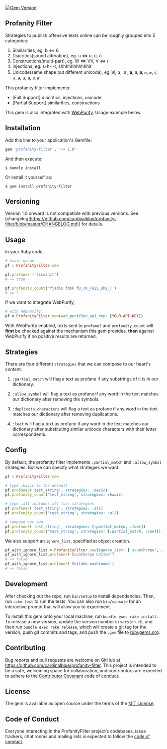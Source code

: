 [![Gem Version](https://badge.fury.io/rb/profanity-filter.svg)](https://badge.fury.io/rb/profanity-filter)

## Profanity Filter
Strategies to publish offensive texts online can be roughly grouped into 5 categories:
1. Similarities, eg. b ⇔ 6
2. Diacritics(sound alteration), eg. u ⇔ ü, ù, ú
3. Constructions(multi-part), eg. W ⇔ VV, V ⇔ \/
4. Injections, eg. s-h-i-t, shhhhhhhhhhhit
5. Unicode(same shape but different unicode), eg ⒜, ⍺, ａ, 𝐚, 𝑎, 𝒂, 𝒶, 𝓪, 𝔞, 𝕒, 𝖆, 𝖺, 𝗮, 𝘢, 𝙖

This profanity filter implements:
- [Full Support] diacritics, injections, unicode
- [Partial Support] similarities, constructions

This gem is also integrated with [WebPurify](https://www.webpurify.com). Usage example below.


## Installation

Add this line to your application's Gemfile:

```ruby
gem 'profanity-filter', '~> 1.0'
```

And then execute:

    $ bundle install

Or install it yourself as:

    $ gem install profanity-filter

## Versioning
Version 1.0 onward is not compatible with previous versions. See [changelog(https://github.com/cardinalblue/profanity-filter/blob/master/CHANGELOG.md)] for details.

## Usage
In your Ruby code,

```ruby
# basic usage
pf = ProfanityFilter.new

pf.profane? ('ssssshit')
# => true

pf.profanity_count('fjsdio fdsk fU_cK_THIS_shI_T')
# => 2
```

If we want to integrate WebPurify,

```ruby
# with WebPurify
pf = ProfanityFilter.new(web_purifier_api_key: [YOUR-API-KEY])
```

With WebPurify enabled, texts sent to `profane?` and `profanity_count` will **first** be checked against the mechanism this gem provides, **then** against WebPurify if no positive results are returned.  

## Strategies
There are four different `strategies` that we can compose to our heart's content. 

1. `:partial_match`
will flag a text as profane if any substrings of it is in our dictionary.

2. `:allow_symbol`
will flag a text as profane if any word in the text matches our dictionary after removing the symbols.

3. `:duplicate_characters`
will flag a text as profane if any word in the text matches our dictionary after removing duplications.

4. `:leet`
will flag a text as profane if any word in the text matches our dictionary after substituting similar unicode characters with their letter correspondents. 

## Config
By default, the profanity filter implements `:partial_match` and `:allow_symbol` strategies. But we can specify what strategies we want:

```ruby
pf = ProfanityFilter.new

# type :basic is the default
pf.profane?('test_string', strategies: :basic)
pf.profanity_count('test_string', strategies: :basic)

# type :all includes all four strategies
pf.profane?('test_string', strategies: :all)
pf.profanity_count('test_string', strategies: :all)

# compose our own
pf.profane?('test_string', strategies: [:partial_match, :leet])
pf.profanity_count('test_string', strategies: [:partial_match, :leet])
```

We also support an `ignore_list`, specified at object creation.

```ruby
pf_with_ignore_list = ProfanityFilter.new(ignore_list: ['scunthorpe', /shii?take/i])
pf_with_ignore_list.profane?('Scunthorpe United')
# => false
pf_with_ignore_list.profane?('Shitake mushrooms')
# => false
```

## Development

After checking out the repo, run `bin/setup` to install dependencies. Then, run `rake test` to run the tests. You can also run `bin/console` for an interactive prompt that will allow you to experiment.

To install this gem onto your local machine, run `bundle exec rake install`. To release a new version, update the version number in `version.rb`, and then run `bundle exec rake release`, which will create a git tag for the version, push git commits and tags, and push the `.gem` file to [rubygems.org](https://rubygems.org).

## Contributing

Bug reports and pull requests are welcome on GitHub at https://github.com/cardinalblue/profanity-filter. This project is intended to be a safe, welcoming space for collaboration, and contributors are expected to adhere to the [Contributor Covenant](http://contributor-covenant.org) code of conduct.

## License

The gem is available as open source under the terms of the [MIT License](https://opensource.org/licenses/MIT).

## Code of Conduct

Everyone interacting in the ProfanityFilter project’s codebases, issue trackers, chat rooms and mailing lists is expected to follow the [code of conduct](https://github.com/cardinalblue/profanity-filter/blob/master/CODE_OF_CONDUCT.md).
